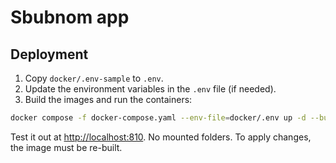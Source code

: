 # Sbubnom app

## Deployment

1. Copy `docker/.env-sample` to `.env`.
2. Update the environment variables in the `.env` file (if needed).
3. Build the images and run the containers:

```sh
docker compose -f docker-compose.yaml --env-file=docker/.env up -d --build
```

Test it out at [http://localhost:810](http://localhost:810). No mounted
folders. To apply changes, the image must be re-built.


